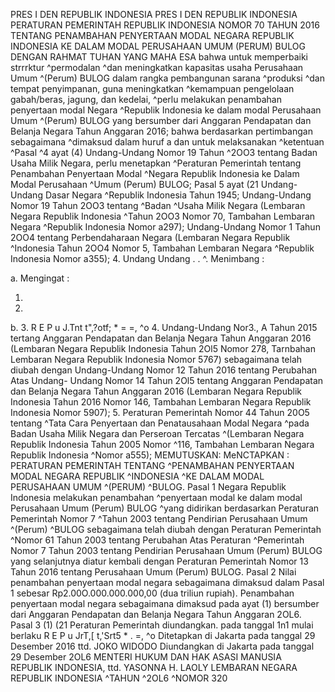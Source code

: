  PRES I DEN REPUBLIK INDONESIA PRES I DEN REPUBLIK INDONESIA PERATURAN PEMERINTAH REPUBLIK INDONESIA NOMOR 70 TAHUN 2016 TENTANG PENAMBAHAN PENYERTAAN MODAL NEGARA REPUBLIK INDONESIA KE DALAM MODAL PERUSAHAAN UMUM (PERUM) BULOG
DENGAN RAHMAT TUHAN YANG MAHA ESA bahwa untuk memperbaiki strrrktur ^permodalan ^dan meningkatkan kapasitas usaha Perusahaan Umum ^(Perum) BULOG dalam rangka pembangunan sarana ^produksi ^dan tempat penyimpanan, guna meningkatkan ^kemampuan pengelolaan gabah/beras, jagung, dan kedelai, ^perlu melakukan penambahan penyertaan modal Negara ^Republik Indonesia ke dalam modal Perusahaan Umum ^(Perum) BULOG yang bersumber dari Anggaran Pendapatan dan Belanja Negara Tahun Anggaran 2016; bahwa berdasarkan pertimbangan sebagaimana ^dimaksud dalam huruf a dan untuk melaksanakan ^ketentuan ^Pasal ^4 ayat (4) Undang-Undang Nomor 19 Tahun ^2OO3 tentang Badan Usaha Milik Negara, perlu menetapkan ^Peraturan Pemerintah tentang Penambahan Penyertaan Modal ^Negara Republik Indonesia ke Dalam Modal Perusahaan ^Umum (Perum) BULOG; Pasal 5 ayat (21 Undang-Undang Dasar Negara ^Republik Indonesia Tahun 1945; Undang-Undang Nomor 19 Tahun 2OO3 tentang ^Badan ^Usaha Milik Negara (Lembaran Negara Republik Indonesia ^Tahun 2OO3 Nomor 70, Tambahan Lembaran Negara ^Republik Indonesia Nomor a297); Undang-Undang Nomor 1 Tahun 2OO4 tentang Perbendaharaan Negara (Lembaran Negara Republik ^Indonesia Tahun 2OO4 Nomor 5, Tambahan Lembaran Negara ^Republik Indonesia Nomor a355);
4. Undang Undang . . ^.
Menimbang :

a.
Mengingat :

1.
2.
b.
3. R E P u J.Tnt t",?otf; * = =, ^o 4. Undang-Undang Nor3., A Tahun 2015 tertang Anggaran Pendapatan dan Belanja Negara Tahun Anggaran 2016 (Lembaran Negara Republik Indonesia Tahun 2Ol5 Nomor 278, Tarnbahan Lembaran Negara Republik Indonesia Nomor 5767) sebagaimana telah diubah dengan Undang-Undang Nomor 12 Tahun 2016 tentang Perubahan Atas Undang- Undang Nomor 14 Tahun 2Ol5 tentang Anggaran Pendapatan dan Belanja Negara Tahun Anggaran 2016 (Lembaran Negara Republik Indonesia Tahun 2016 Nomor 146, Tambahan Lembaran Negara Republik Indonesia Nomor 5907);
5. Peraturan Pemerintah Nomor 44 Tahun 20O5 tentang ^Tata Cara Penyertaan dan Penatausahaan Modal Negara ^pada Badan Usaha Milik Negara dan Perseroan Tercatas ^(Lembaran Negara Republik Indonesia Tahun 2005 Nomor ^116, Tambahan Lembaran Negara Republik Indonesia ^Nomor a555);
MEMUTUSKAN:
 MeNCTAPKAN : PERATURAN PEMERINTAH TENTANG ^PENAMBAHAN PENYERTAAN MODAL NEGARA REPUBLIK ^INDONESIA ^KE DALAM MODAL PERUSAHAAN UMUM ^(PERUM) ^BULOG.
Pasal 1
Negara Republik Indonesia melakukan penambahan ^penyertaan modal ke dalam modal Perusahaan Umum (Perum) BULOG ^yang didirikan berdasarkan Peraturan Pemerintah Nomor 7 ^Tahun 2003 tentang Pendirian Perusahaan Umum ^(Perum) ^BULOG sebagaimana telah diubah dengan Peraturan Pemerintah ^Nomor 61 Tahun 2003 tentang Perubahan Atas Peraturan ^Pemerintah Nomor 7 Tahun 2003 tentang Pendirian Perusahaan Umum (Perum) BULOG yang selanjutnya diatur kembali dengan Peraturan Pemerintah Nomor 13 Tahun 2016 tentang Perusahaan Umum (Perum) BULOG. Pasal 2 Nilai penambahan penyertaan modal negara sebagaimana dimaksud dalam Pasal 1 sebesar Rp2.00O.000.000.000,00 (dua triliun rupiah). Penambahan penyertaan modal negara sebagaimana dimaksud pada ayat (1) bersumber dari Anggaran Pendapatan dan Belanja Negara Tahun Anggaran 2OL6.
Pasal 3
(1) (21 Peraturan Pemerintah diundangkan. pada tanggal 1n1 mulai berlaku R E P u JrT,[ t,'Srt5 * . =, ^o Ditetapkan di Jakarta pada tanggal 29 Desember 2016 ttd. JOKO WIDODO Diundangkan di Jakarta pada tanggal 29 Desember 2OL6 MENTERI HUKUM DAN HAK ASASI MANUSIA REPUBLIK INDONESIA, ttd. YASONNA H. LAOLY LEMBARAN NEGARA REPUBLIK INDONESIA ^TAHUN ^2OL6 ^NOMOR 320